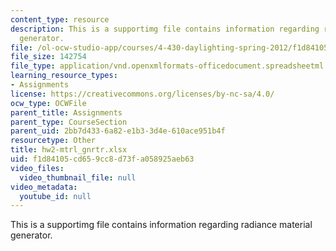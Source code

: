 ```yaml
---
content_type: resource
description: This is a supportimg file contains information regarding radiance material
  generator.
file: /ol-ocw-studio-app/courses/4-430-daylighting-spring-2012/f1d84105cd659cc8d73fa058925aeb63_hw2-mtrl_gnrtr.xlsx
file_size: 142754
file_type: application/vnd.openxmlformats-officedocument.spreadsheetml.sheet
learning_resource_types:
- Assignments
license: https://creativecommons.org/licenses/by-nc-sa/4.0/
ocw_type: OCWFile
parent_title: Assignments
parent_type: CourseSection
parent_uid: 2bb7d433-6a82-e1b3-3d4e-610ace951b4f
resourcetype: Other
title: hw2-mtrl_gnrtr.xlsx
uid: f1d84105-cd65-9cc8-d73f-a058925aeb63
video_files:
  video_thumbnail_file: null
video_metadata:
  youtube_id: null
---
```

This is a supportimg file contains information regarding radiance material generator.